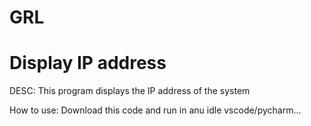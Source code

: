 # GRL
# Display IP address

DESC:
This program displays the IP address of the system

How to use:
Download this code and run in anu idle vscode/pycharm...
